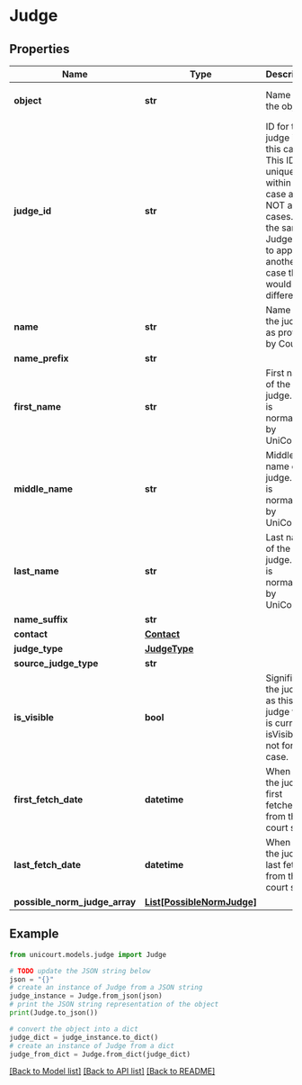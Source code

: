 # Judge


## Properties

Name | Type | Description | Notes
------------ | ------------- | ------------- | -------------
**object** | **str** | Name of the object | [default to 'Judge']
**judge_id** | **str** | ID for the judge in this case. This ID is unique within a case and NOT across cases. If the same Judge were to appear in another case this ID would be different. | 
**name** | **str** | Name of the judge as provided by Court. | 
**name_prefix** | **str** |  | 
**first_name** | **str** | First name of the judge. This is normalized by UniCourt. | 
**middle_name** | **str** | Middle name of the judge. This is normalized by UniCourt. | 
**last_name** | **str** | Last name of the judge. This is normalized by UniCourt. | 
**name_suffix** | **str** |  | 
**contact** | [**Contact**](Contact.md) |  | 
**judge_type** | [**JudgeType**](JudgeType.md) |  | 
**source_judge_type** | **str** |  | 
**is_visible** | **bool** | Signifies if the judge as this judge type is currently isVisible or not for the case. | 
**first_fetch_date** | **datetime** | When was the judge first fetched from the court site. | 
**last_fetch_date** | **datetime** | When was the judge last fetched from the court site. | 
**possible_norm_judge_array** | [**List[PossibleNormJudge]**](PossibleNormJudge.md) |  | 

## Example

```python
from unicourt.models.judge import Judge

# TODO update the JSON string below
json = "{}"
# create an instance of Judge from a JSON string
judge_instance = Judge.from_json(json)
# print the JSON string representation of the object
print(Judge.to_json())

# convert the object into a dict
judge_dict = judge_instance.to_dict()
# create an instance of Judge from a dict
judge_from_dict = Judge.from_dict(judge_dict)
```
[[Back to Model list]](../README.md#documentation-for-models) [[Back to API list]](../README.md#documentation-for-api-endpoints) [[Back to README]](../README.md)


